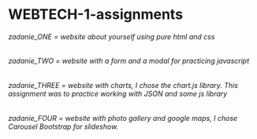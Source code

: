 # WEBTECH-1-assignments

<h6>zadanie_ONE = website about yourself using pure html and css</h6>
<h6>zadanie_TWO = website with a form and a modal for practicing javascript</h6>
<h6>zadanie_THREE = website with charts, I chose the chart.js library. This assignment was to practice working with JSON and some js library</h6>
<h6>zadanie_FOUR = website with photo gallery and google maps, I chose Carousel Bootstrap for slideshow.</h6>
